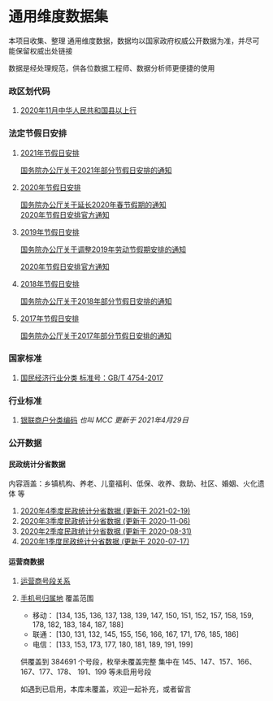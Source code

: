 # 通用维度数据集

本项目收集、整理 通用维度数据，数据均以国家政府权威公开数据为准，并尽可能保留权威出处链接

数据是经处理规范，供各位数据工程师、数据分析师更便捷的使用

### 政区划代码

1. [2020年11月中华人民共和国县以上行](./行政区域/行政区编码.csv)

### 法定节假日安排

1. [2021年节假日安排](./节假日安排/2021年节假日安排.csv)
	
	[国务院办公厅关于2021年部分节假日安排的通知](http://www.gov.cn/zhengce/content/2020-11/25/content_5564127.htm)

2. [2020年节假日安排](./节假日安排/2020年节假日安排.csv)

	[国务院办公厅关于延长2020年春节假期的通知](http://www.gov.cn/zhengce/content/2020-01/27/content_5472352.htm) 	
	[2020年节假日安排官方通知](http://www.gov.cn/zhengce/content/2019-11/21/content_5454164.htm) 

3. [2019年节假日安排](./节假日安排/2019年节假日安排.csv)
	
	[国务院办公厅关于调整2019年劳动节假期安排的通知](http://www.gov.cn/zhengce/content/2019-03/22/content_5375877.htm) 
	
	[2020年节假日安排官方通知](http://www.gov.cn/zhengce/content/2018-12/06/content_5346276.htm) 

4. [2018年节假日安排](./节假日安排/2019年节假日安排.csv)
	
	[国务院办公厅关于2018年部分节假日安排的通知](http://www.gov.cn/zhengce/content/2017-11/30/content_5243579.htm)

5. [2017年节假日安排](./节假日安排/2017年节假日安排.csv)
	
	[国务院办公厅关于2017年部分节假日安排的通知](http://www.gov.cn/zhengce/content/2016-12/01/content_5141603.htm) 

### 国家标准

1. [国民经济行业分类 标准号：GB/T 4754-2017](./行业分类/2017国民经济行业分类-格式化.csv)

### 行业标准

1. [银联商户分类编码](./行业分类/商户分类编码MCC.csv) *也叫 MCC* *更新于 2021年4月29日*


### 公开数据

#### 民政统计分省数据

内容涵盖：乡镇机构、养老、儿童福利、低保、收养、救助、社区、婚姻、火化遗体 等

1. [2020年4季度民政统计分省数据 (更新于 2021-02-19)](./民政统计分省数据/2020年4季度民政统计分省数据.csv)
2. [2020年3季度民政统计分省数据 (更新于 2020-11-06)](./民政统计分省数据/2020年3季度民政统计分省数据.csv)
3. [2020年2季度民政统计分省数据 (更新于 2020-08-31)](./民政统计分省数据/2020年2季度民政统计分省数据.csv)
4. [2020年1季度民政统计分省数据 (更新于 2020-07-17)](./民政统计分省数据/2020年1季度民政统计分省数据.csv)

#### 运营商数据

1. [运营商号段关系](./运营商数据/运营商号段关系.csv)
2. [手机号归属地](./运营商数据/手机号归属地.csv)
	覆盖范围

	* 移动： [134, 135, 136, 137, 138, 139, 147, 150, 151, 152, 157, 158, 159, 178, 182, 183, 184, 187, 188]
	* 联通： [130, 131, 132, 145, 155, 156, 166, 167, 171, 176, 185, 186]
	* 电信： [133, 153, 173, 177, 180, 181, 189, 191, 199]

	供覆盖到 384691 个号段，枚举未覆盖完整 集中在 145、147、157、166、167、177、178、 191、199 等未启用号段

	如遇到已启用，本库未覆盖，欢迎一起补充，或者留言
	